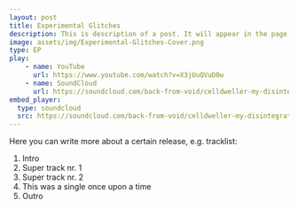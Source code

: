 ```yaml
---
layout: post
title: Experimental Glitches
description: This is description of a post. It will appear in the page of it's category with the description or excerpt shown. Clicking each of them will redirect to the page of the post, the same with clicking "Read More"
image: assets/img/Experimental-Glitches-Cover.png
type: EP
play:
    - name: YouTube
      url: https://www.youtube.com/watch?v=X3jUuQVuD0w
    - name: SoundCloud
      url: https://soundcloud.com/back-from-void/celldweller-my-disintegration-bfv-remix
embed_player:
  type: soundcloud
  src: https://soundcloud.com/back-from-void/celldweller-my-disintegration-bfv-remix
---
```

Here you can write more about a certain release, e.g. tracklist:
1. Intro
1. Super track nr. 1
1. Super track nr. 2
1. This was a single once upon a time
1. Outro